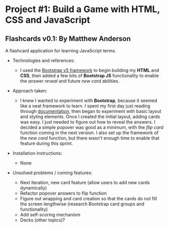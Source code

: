 # Project #1: Build a Game with HTML, CSS and JavaScript

## Flashcards v0.1: By Matthew Anderson

A flashcard application for learning JavaScript terms.

- Technologies and references:
    - I used the [Bootstrap v5 framework](https://getbootstrap.com) to begin building my **HTML** and **CSS**, then added a few bits of **Bootstrap JS** functionality to enable the *answer reveal* and future *new card* abilities.

- Approach taken:
    - I knew I wanted to experiment with **Bootstrap**, because it seemed like a neat framework to learn. I spent my first day just reading through [documentation](https://getbootstrap.com/docs/5.0/getting-started/introduction/), then began to experiment with basic layout and styling elements. Once I created the initial layout, adding cards was easy. I just needed to figure out how to reveal the answers. I decided a simple popover was good as a minimum, with the *flip card* function coming in the next version. I also set up the framework of the *new card* function, but there wasn't enough time to enable that feature during this sprint.

- Installation instructions:
    - None

- Unsolved problems / coming features:
    - Next iteration, new card feature (allow users to add new cards dynamically)
    - Refactor popover answers to flip function
    - Figure out wrapping and card creation so that the cards do not fill the screen lengthwise (research Bootstrap card groups and functionality)
    - Add self-scoring mechanism
    - Decks (other topics)?